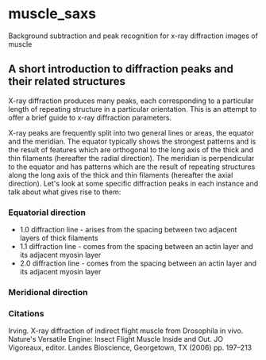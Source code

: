 muscle_saxs
===========

Background subtraction and peak recognition for x-ray diffraction images of muscle

## A short introduction to diffraction peaks and their related structures

X-ray diffraction produces many peaks, each corresponding to a particular length of repeating structure in a particular orientation. This is an attempt to offer a brief guide to x-ray diffraction parameters.

X-ray peaks are frequently split into two general lines or areas, the equator and the meridian. The equator typically shows the strongest patterns and is the result of features which are orthogonal to the long axis of the thick and thin filaments (hereafter the radial direction). The meridian is perpendicular to the equator and has patterns which are the result of repeating structures along the long axis of the thick and thin filaments (hereafter the axial direction). Let's look at some specific diffraction peaks in each instance and talk about what gives rise to them:

### Equatorial direction 
* 1.0 diffraction line - arises from the spacing between two adjacent layers of thick filaments 
* 1.1 diffraction line - comes from the spacing between an actin layer and its adjacent myosin layer
* 2.0 diffraction line - comes from the spacing between an actin layer and its adjacent myosin layer

### Meridional direction 


### Citations
Irving. X-ray diffraction of indirect flight muscle from Drosophila in vivo. Nature's Versatile Engine: Insect Flight Muscle Inside and Out. JO Vigoreaux, editor. Landes Bioscience, Georgetown, TX (2006) pp. 197–213
